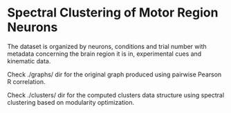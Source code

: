 # Spectral Clustering of Motor Region Neurons

The dataset is organized by neurons, conditions and trial number with metadata concerning the brain region it is in, experimental cues and kinematic data.

Check ./graphs/ dir for the original graph produced using pairwise Pearson R correlation.

Check ./clusters/ dir for the computed clusters data structure using spectral clustering based on modularity optimization.